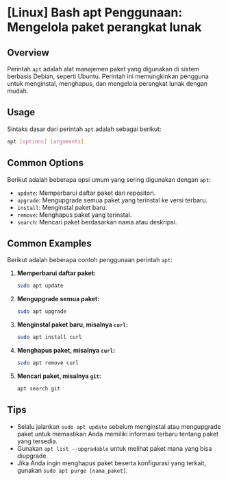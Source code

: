 # [Linux] Bash apt Penggunaan: Mengelola paket perangkat lunak

## Overview
Perintah `apt` adalah alat manajemen paket yang digunakan di sistem berbasis Debian, seperti Ubuntu. Perintah ini memungkinkan pengguna untuk menginstal, menghapus, dan mengelola perangkat lunak dengan mudah.

## Usage
Sintaks dasar dari perintah `apt` adalah sebagai berikut:

```bash
apt [options] [arguments]
```

## Common Options
Berikut adalah beberapa opsi umum yang sering digunakan dengan `apt`:

- `update`: Memperbarui daftar paket dari repositori.
- `upgrade`: Mengupgrade semua paket yang terinstal ke versi terbaru.
- `install`: Menginstal paket baru.
- `remove`: Menghapus paket yang terinstal.
- `search`: Mencari paket berdasarkan nama atau deskripsi.

## Common Examples
Berikut adalah beberapa contoh penggunaan perintah `apt`:

1. **Memperbarui daftar paket:**
   ```bash
   sudo apt update
   ```

2. **Mengupgrade semua paket:**
   ```bash
   sudo apt upgrade
   ```

3. **Menginstal paket baru, misalnya `curl`:**
   ```bash
   sudo apt install curl
   ```

4. **Menghapus paket, misalnya `curl`:**
   ```bash
   sudo apt remove curl
   ```

5. **Mencari paket, misalnya `git`:**
   ```bash
   apt search git
   ```

## Tips
- Selalu jalankan `sudo apt update` sebelum menginstal atau mengupgrade paket untuk memastikan Anda memiliki informasi terbaru tentang paket yang tersedia.
- Gunakan `apt list --upgradable` untuk melihat paket mana yang bisa diupgrade.
- Jika Anda ingin menghapus paket beserta konfigurasi yang terkait, gunakan `sudo apt purge [nama_paket]`.